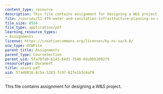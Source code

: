 ```yaml
---
content_type: resource
description: This file contains assignment for designing a W&S project.
file: /courses/11-479-water-and-sanitation-infrastructure-planning-in-developing-countries-spring-2005/57ad88168c5a52837c97627e1b3c6af9_assn1.pdf
file_size: 8556
file_type: application/pdf
learning_resource_types:
- Assignments
license: https://creativecommons.org/licenses/by-nc-sa/4.0/
ocw_type: OCWFile
parent_title: Assignments
parent_type: CourseSection
parent_uid: 5fa7bfa9-6143-64d1-7546-0da9bb2692f9
resourcetype: Document
title: assn1.pdf
uid: 57ad8816-8c5a-5283-7c97-627e1b3c6af9
---
```

This file contains assignment for designing a W&S project.